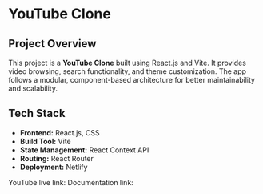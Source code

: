# YouTube Clone

## Project Overview
This project is a **YouTube Clone** built using React.js and Vite. It provides video browsing, search functionality, and theme customization. The app follows a modular, component-based architecture for better maintainability and scalability.

## Tech Stack
- **Frontend:** React.js, CSS  
- **Build Tool:** Vite  
- **State Management:** React Context API  
- **Routing:** React Router  
- **Deployment:** Netlify  

YouTube live link:
Documentation link:

